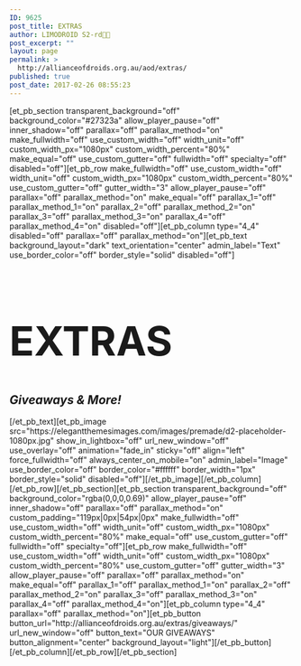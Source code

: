 ```yaml
---
ID: 9625
post_title: EXTRAS
author: LIMODROID S2-rd🔭🔬
post_excerpt: ""
layout: page
permalink: >
  http://allianceofdroids.org.au/aod/extras/
published: true
post_date: 2017-02-26 08:55:23
---
```

[et_pb_section transparent_background="off" background_color="#27323a" allow_player_pause="off" inner_shadow="off" parallax="off" parallax_method="on" make_fullwidth="off" use_custom_width="off" width_unit="off" custom_width_px="1080px" custom_width_percent="80%" make_equal="off" use_custom_gutter="off" fullwidth="off" specialty="off" disabled="off"][et_pb_row make_fullwidth="off" use_custom_width="off" width_unit="off" custom_width_px="1080px" custom_width_percent="80%" use_custom_gutter="off" gutter_width="3" allow_player_pause="off" parallax="off" parallax_method="on" make_equal="off" parallax_1="off" parallax_method_1="on" parallax_2="off" parallax_method_2="on" parallax_3="off" parallax_method_3="on" parallax_4="off" parallax_method_4="on" disabled="off"][et_pb_column type="4_4" disabled="off" parallax="off" parallax_method="on"][et_pb_text background_layout="dark" text_orientation="center" admin_label="Text" use_border_color="off" border_style="solid" disabled="off"]<h1 style="font-size: 72px;">EXTRAS</h1>
<h2><em>Giveaways &amp; More!</em></h2>[/et_pb_text][et_pb_image src="https://elegantthemesimages.com/images/premade/d2-placeholder-1080px.jpg" show_in_lightbox="off" url_new_window="off" use_overlay="off" animation="fade_in" sticky="off" align="left" force_fullwidth="off" always_center_on_mobile="on" admin_label="Image" use_border_color="off" border_color="#ffffff" border_width="1px" border_style="solid" disabled="off"][/et_pb_image][/et_pb_column][/et_pb_row][/et_pb_section][et_pb_section transparent_background="off" background_color="rgba(0,0,0,0.69)" allow_player_pause="off" inner_shadow="off" parallax="off" parallax_method="on" custom_padding="119px|0px|54px|0px" make_fullwidth="off" use_custom_width="off" width_unit="off" custom_width_px="1080px" custom_width_percent="80%" make_equal="off" use_custom_gutter="off" fullwidth="off" specialty="off"][et_pb_row make_fullwidth="off" use_custom_width="off" width_unit="off" custom_width_px="1080px" custom_width_percent="80%" use_custom_gutter="off" gutter_width="3" allow_player_pause="off" parallax="off" parallax_method="on" make_equal="off" parallax_1="off" parallax_method_1="on" parallax_2="off" parallax_method_2="on" parallax_3="off" parallax_method_3="on" parallax_4="off" parallax_method_4="on"][et_pb_column type="4_4" parallax="off" parallax_method="on"][et_pb_button button_url="http://allianceofdroids.org.au/extras/giveaways/" url_new_window="off" button_text="OUR GIVEAWAYS" button_alignment="center" background_layout="light"][/et_pb_button][/et_pb_column][/et_pb_row][/et_pb_section]